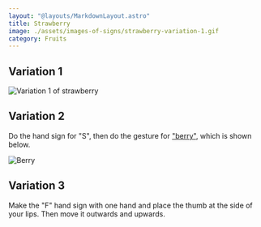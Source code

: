```yaml
---
layout: "@layouts/MarkdownLayout.astro"
title: Strawberry
image: ./assets/images-of-signs/strawberry-variation-1.gif
category: Fruits
---
```


## Variation 1

![Variation 1 of strawberry](@signs/strawberry-variation-1.gif)

## Variation 2

Do the hand sign for "S",
then do the gesture for ["berry"](../berry),
which is shown below.

![Berry](@signs/berry.gif)

## Variation 3

Make the "F" hand sign with one hand
and place the thumb at the side of your lips.
Then move it outwards and upwards.
